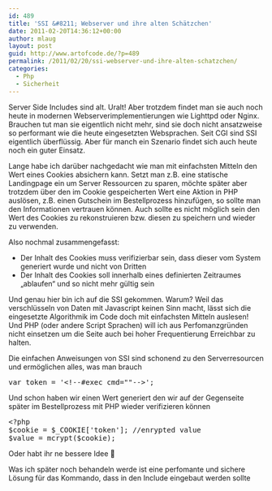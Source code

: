 ```yaml
---
id: 489
title: 'SSI &#8211; Webserver und ihre alten Schätzchen'
date: 2011-02-20T14:36:12+00:00
author: mlaug
layout: post
guid: http://www.artofcode.de/?p=489
permalink: /2011/02/20/ssi-webserver-und-ihre-alten-schatzchen/
categories:
  - Php
  - Sicherheit
---
```

Server Side Includes sind alt. Uralt! Aber trotzdem findet man sie auch noch heute in modernen Webserverimplementierungen wie Lighttpd oder Nginx. Brauchen tut man sie eigentlich nicht mehr, sind sie doch nicht ansatzweise so performant wie die heute eingesetzten Websprachen. Seit CGI sind SSI eigentlich überflüssig. Aber für manch ein Szenario findet sich auch heute noch ein guter Einsatz.

Lange habe ich darüber nachgedacht wie man mit einfachsten Mitteln den Wert eines Cookies absichern kann. Setzt man z.B. eine statische Landingpage ein um Server Ressourcen zu sparen, möchte später aber trotzdem über den im Cookie gespeicherten Wert eine Aktion in PHP auslösen, z.B. einen Gutschein im Bestellprozess hinzufügen, so sollte man den Informationen vertrauen können. Auch sollte es nicht möglich sein den Wert des Cookies zu rekonstruieren bzw. diesen zu speichern und wieder zu verwenden.

Also nochmal zusammengefasst:

  * Der Inhalt des Cookies muss verifizierbar sein, dass dieser vom System generiert wurde und nicht von Dritten
  * Der Inhalt des Cookies soll innerhalb eines definierten Zeitraumes &#8222;ablaufen&#8220; und so nicht mehr gültig sein

Und genau hier bin ich auf die SSI gekommen. Warum? Weil das verschlüsseln von Daten mit Javascript keinen Sinn macht, lässt sich die eingesetzte Algorithmik im Code doch mit einfachsten Mitteln auslesen! Und PHP (oder andere Script Sprachen) will ich aus Perfomanzgründen nicht einsetzen um die Seite auch bei hoher Frequentierung Erreichbar zu halten.

Die einfachen Anweisungen von SSI sind schonend zu den Serverresourcen und ermöglichen alles, was man brauch

<pre class="brush:js">var token = '&lt;!--#exec cmd=""--&gt;';</pre>

Und schon haben wir einen Wert generiert den wir auf der Gegenseite später im Bestellprozess mit PHP wieder verifizieren können

<pre class="brush:php">&lt;?php
$cookie = $_COOKIE['token']; //enrypted value
$value = mcrypt($cookie);</pre>

Oder habt ihr ne bessere Idee 🙂

Was ich später noch behandeln werde ist eine perfomante und sichere Lösung für das Kommando, dass in den Include eingebaut werden sollte